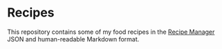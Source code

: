 # Recipes

This repository contains some of my food recipes in the [Recipe Manager](http://www.lopaciuk.me/RecipeManager/) JSON and human-readable Markdown format.
